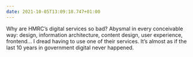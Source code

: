 ```yaml
---
date: 2021-10-05T13:09:18.747+01:00
---
```


Why are HMRC’s digital services so bad? Abysmal in every conceivable way: design, information architecture, content design, user experience, frontend… I dread having to use one of their services. It’s almost as if the last 10 years in government digital never happened.

